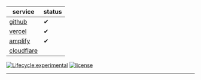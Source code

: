 | service  	| status  	|
| --------------- | --------------- |
| [github][github] 	|  ✔	|  
| [vercel][vercel]	|  ✔	| 
| [amplify][amplify]	| ✔ 	|  
| [cloudflare][cloudflare]	|  	|  

[![Lifecycle:experimental](https://img.shields.io/badge/lifecycle-experimental-orange.svg)](https://www.tidyverse.org/lifecycle/#experimental)
[![license](https://img.shields.io/github/license/rodrigoieh/w3-quadros.github.io)](https://github.com/rodrigoieh/w3-quadros.github.io/blob/main/license.md)

---
[github]: https://rodrigoieh.github.io/w3-quadros.github.io
[vercel]: https://w3-quadros-github-io.vercel.app
[amplify]:  https://main.dd0vytdddu0dh.amplifyapp.com/archives
[cloudflare]:  https://quadros.pages.dev/archives


<!--[![downloads](https://img.shields.io/github/downloads/rodrigoieh/w3-quadros.github.io/total.svg)](https://github.com/rodrigoieh/w3-quadros.github.io)-->
